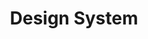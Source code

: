 ---
title: Design System
description: Design system is intended to be used in conjunction with a build
  tool, such as webpack, which will make it easy to import only the parts of
  design system that you are using.
image: design-systems.svg
theme: "#FF7550"
categories:
  - websites
workTags:
  - title: React
    themeColor: "#34D7FF"
    themeBg: rgba(53, 208, 247, 0.3)
  - title: Figma
    themeColor: "#FF699B"
    themeBg: rgba(248, 101, 150, 0.3)
type: website
seo:
  title: Design System
  description: Design system is intended to be used in conjunction with a build
    tool, such as webpack, which will make it easy to import only the parts of
    design system that you are using.
  keywords:
    - Design
    - NPM
---